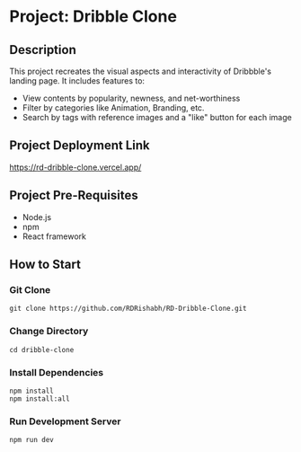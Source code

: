 # Project: Dribble Clone

## Description
This project recreates the visual aspects and interactivity of Dribbble's landing page. It includes features to:
- View contents by popularity, newness, and net-worthiness
- Filter by categories like Animation, Branding, etc.
- Search by tags with reference images and a "like" button for each image

## Project Deployment Link
https://rd-dribble-clone.vercel.app/


## Project Pre-Requisites
- Node.js
- npm
- React framework

## How to Start

### Git Clone
```
git clone https://github.com/RDRishabh/RD-Dribble-Clone.git
```

### Change Directory
```
cd dribble-clone
```

### Install Dependencies
```
npm install
npm install:all
```

### Run Development Server
```
npm run dev
```
